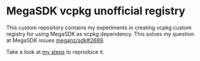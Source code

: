 # MegaSDK vcpkg unofficial registry

This custom repository contains my experiments in creating vcpkg custom registry for using MegaSDK as 
vcpkg dependency. This solves my question at MegaSDK issues [meganz/sdk#2689](https://github.com/meganz/sdk/issues/2689).  

Take a look at [my steps](./notes/steps.md) to reproduce it.
